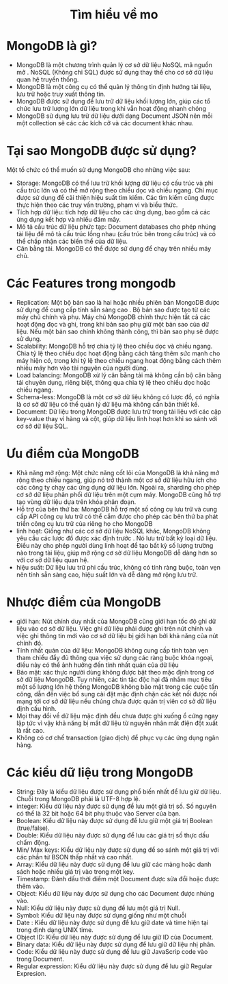 <p align="center">
 <h1 align="center">Tìm hiểu về mo</h1>
</p>

# MongoDB là gì?

- MongoDB là một chương trình quản lý cơ sở dữ liệu NoSQL mã nguồn mở . NoSQL (Không chỉ SQL) được sử dụng thay thế cho cơ sở dữ liệu quan hệ truyền thống.
- MongoDB là một công cụ có thể quản lý thông tin định hướng tài liệu, lưu trữ hoặc truy xuất thông tin.
- MongoDB được sử dụng để lưu trữ dữ liệu khối lượng lớn, giúp các tổ chức lưu trữ lượng lớn dữ liệu trong khi vẫn hoạt động nhanh chóng
-  MongoDB sử dụng lưu trữ dữ liệu dưới dạng Document JSON nên mỗi một collection sẽ các các kích cỡ và các document khác nhau.

# Tại sao MongoDB được sử dụng?

Một tổ chức có thể muốn sử dụng MongoDB cho những việc sau:

- Storage: MongoDB có thể lưu trữ khối lượng dữ liệu có cấu trúc và phi cấu trúc lớn và có thể mở rộng theo chiều dọc và chiều ngang. Chỉ mục được sử dụng để cải thiện hiệu suất tìm kiếm. Các tìm kiếm cũng được thực hiện theo các truy vấn trường, phạm vi và biểu thức.
- Tích hợp dữ liệu: tích hợp dữ liệu cho các ứng dụng, bao gồm cả các ứng dụng kết hợp và nhiều đám mây.
- Mô tả cấu trúc dữ liệu phức tạp: Document databases cho phép nhúng tài liệu để mô tả cấu trúc lồng nhau (cấu trúc bên trong cấu trúc) và có thể chấp nhận các biến thể của dữ liệu.
- Cân bằng tải. MongoDB có thể được sử dụng để chạy trên nhiều máy chủ.

# Các Features  trong mongodb

- Replication:  Một bộ bản sao là hai hoặc nhiều phiên bản MongoDB được sử dụng để cung cấp tính sẵn sàng cao . Bộ bản sao được tạo từ các máy chủ chính và phụ. Máy chủ MongoDB chính thực hiện tất cả các hoạt động đọc và ghi, trong khi bản sao phụ giữ một bản sao của dữ liệu. Nếu một bản sao chính không thành công, thì bản sao phụ sẽ được sử dụng.
- Scalability: MongoDB hỗ trợ chia tỷ lệ theo chiều dọc và chiều ngang. Chia tỷ lệ theo chiều dọc hoạt động bằng cách tăng thêm sức mạnh cho máy hiện có, trong khi tỷ lệ theo chiều ngang hoạt động bằng cách thêm nhiều máy hơn vào tài nguyên của người dùng.
- Load balancing: MongoDB xử lý cân bằng tải mà không cần bộ cân bằng tải chuyên dụng, riêng biệt, thông qua chia tỷ lệ theo chiều dọc hoặc chiều ngang.
- Schema-less: MongoDB là một cơ sở dữ liệu không có lược đồ, có nghĩa là cơ sở dữ liệu có thể quản lý dữ liệu mà không cần bản thiết kế.
- Document: Dữ liệu trong MongoDB được lưu trữ trong tài liệu với các cặp key-value  thay vì hàng và cột, giúp dữ liệu linh hoạt hơn khi so sánh với cơ sở dữ liệu SQL.

# Ưu điểm của MongoDB

- Khả năng mở rộng: Một chức năng cốt lõi của MongoDB là khả năng mở rộng theo chiều ngang, giúp nó trở thành một cơ sở dữ liệu hữu ích cho các công ty chạy các ứng dụng dữ liệu lớn. Ngoài ra, sharding cho phép cơ sở dữ liệu phân phối dữ liệu trên một cụm máy. MongoDB cũng hỗ trợ tạo vùng dữ liệu dựa trên khóa phân đoạn.
- Hỗ trợ của bên thứ ba: MongoDB hỗ trợ một số công cụ lưu trữ và cung cấp API công cụ lưu trữ có thể cắm được cho phép các bên thứ ba phát triển công cụ lưu trữ của riêng họ cho MongoDB
- linh hoạt: Giống như các cơ sở dữ liệu NoSQL khác, MongoDB không yêu cầu các lược đồ được xác định trước . Nó lưu trữ bất kỳ loại dữ liệu. Điều này cho phép người dùng linh hoạt để tạo bất kỳ số lượng trường nào trong tài liệu, giúp mở rộng cơ sở dữ liệu MongoDB dễ dàng hơn so với cơ sở dữ liệu quan hệ.
- hiệu suất: Dữ liệu lưu trữ phi cấu trúc, không có tính ràng buộc, toàn vẹn nên tính sẵn sàng cao, hiệu suất lớn và dễ dàng mở rộng lưu trữ.

# Nhược điểm của MongoDB
-  giới hạn:  Nút chính duy nhất của MongoDB cũng giới hạn tốc độ ghi dữ liệu vào cơ sở dữ liệu. Việc ghi dữ liệu phải được ghi trên nút chính và việc ghi thông tin mới vào cơ sở dữ liệu bị giới hạn bởi khả năng của nút chính đó.
-  Tính nhất quán của dữ liệu: MongoDB không cung cấp tính toàn vẹn tham chiếu đầy đủ thông qua việc sử dụng các ràng buộc khóa ngoại, điều này có thể ảnh hưởng đến tính nhất quán của dữ liệu
-  Bảo mật:  xác thực người dùng không được bật theo mặc định trong cơ sở dữ liệu MongoDB. Tuy nhiên, các tin tặc độc hại đã nhắm mục tiêu một số lượng lớn hệ thống MongoDB không bảo mật trong các cuộc tấn công, dẫn đến việc bổ sung cài đặt mặc định chặn các kết nối được nối mạng tới cơ sở dữ liệu nếu chúng chưa được quản trị viên cơ sở dữ liệu định cấu hình.
-  Mọi thay đổi về dữ liệu mặc định đều chưa được ghi xuống ổ cứng ngay lập tức vì vậy khả năng bị mất dữ liệu từ nguyên nhân mất điện đột xuất là rất cao.
- Không có cơ chế transaction (giao dịch) để phục vụ các ứng dụng ngân hàng.

# Các kiểu dữ liệu trong MongoDB

- String: Đây là kiểu dữ liệu được sử dụng phổ biến nhất để lưu giữ dữ liệu. Chuỗi trong MongoDB phải là UTF-8 hợp lệ.
- integer: Kiểu dữ liệu này được sử dụng để lưu một giá trị số. Số nguyên có thể là 32 bit hoặc 64 bit phụ thuộc vào Server của bạn.
- Boolean: Kiểu dữ liệu này được sử dụng để lưu giữ một giá trị Boolean (true/false).
- Double: Kiểu dữ liệu này được sử dụng để lưu các giá trị số thực dấu chấm động.
- Min/ Max keys: Kiểu dữ liệu này được sử dụng để so sánh một giá trị với các phần tử BSON thấp nhất và cao nhất.
- Array: Kiểu dữ liệu này được sử dụng để lưu giữ các mảng hoặc danh sách hoặc nhiều giá trị vào trong một key.
- Timestamp: Đánh dấu thời điểm một Document được sửa đổi hoặc được thêm vào.
- Object: Kiểu dữ liệu này được sử dụng cho các Document được nhúng vào.
- Null: Kiểu dữ liệu này được sử dụng để lưu một giá trị Null.
- Symbol: Kiểu dữ liệu này được sử dụng giống như một chuỗi
- Date : Kiểu dữ liệu này được sử dụng để lưu giữ date và time hiện tại trong định dạng UNIX time.
- Object ID: Kiểu dữ liệu này được sử dụng để lưu giữ ID của Document.
- Binary data: Kiểu dữ liệu này được sử dụng để lưu giữ dữ liệu nhị phân.
- Code: Kiểu dữ liệu này được sử dụng để lưu giữ JavaScrip code vào trong Document.
- Regular expression: Kiểu dữ liệu này được sử dụng để lưu giữ Regular Expresion.
